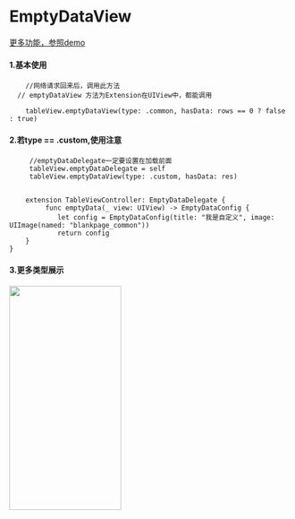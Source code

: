 # EmptyDataView
[更多功能，参照demo](https://github.com/weiweilidd01/EmptyDataView.git)

#### 1.基本使用

```
    //网络请求回来后，调用此方法
  // emptyDataView 方法为Extension在UIView中，都能调用

    tableView.emptyDataView(type: .common, hasData: rows == 0 ? false : true)
```

#### 2.若type == .custom,使用注意

```
     //emptyDataDelegate一定要设置在加载前面
     tableView.emptyDataDelegate = self
     tableView.emptyDataView(type: .custom, hasData: res)
     
     
    extension TableViewController: EmptyDataDelegate {
         func emptyData(_ view: UIView) -> EmptyDataConfig {
            let config = EmptyDataConfig(title: "我是自定义", image: UIImage(named: "blankpage_common"))
            return config
    }
}

```

#### 3.更多类型展示

<img src="https://upload-images.jianshu.io/upload_images/2026287-e5f5dbdda7255bf3.gif?imageMogr2/auto-orient/strip" width=200 height=400 />
        
